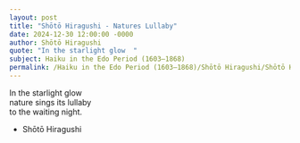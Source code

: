 ```yaml
---
layout: post
title: "Shōtō Hiragushi - Natures Lullaby"
date: 2024-12-30 12:00:00 -0000
author: Shōtō Hiragushi
quote: "In the starlight glow  "
subject: Haiku in the Edo Period (1603–1868)
permalink: /Haiku in the Edo Period (1603–1868)/Shōtō Hiragushi/Shōtō Hiragushi - Natures Lullaby
---
```


In the starlight glow  
nature sings its lullaby  
to the waiting night.

- Shōtō Hiragushi
